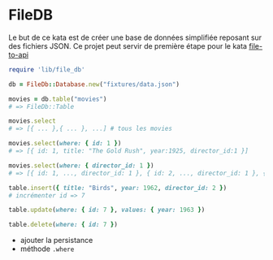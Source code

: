 # FileDB

Le but de ce kata est de créer une base de données simplifiée reposant sur des fichiers JSON.
Ce projet peut servir de première étape pour le kata [file-to-api]

[file-to-api]: https://github.com/ParisRubyWorkshop/file-to-api-kata

```rb
require 'lib/file_db'

db = FileDb::Database.new("fixtures/data.json")

movies = db.table("movies")
# => FileDb::Table

movies.select
# => [{ ... },{ ... }, ...] # tous les movies

movies.select(where: { id: 1 })
# => [{ id: 1, title: "The Gold Rush", year:1925, director_id:1 }]

movies.select(where: { director_id: 1 })
# => [{ id: 1, ..., director_id: 1 }, { id: 2, ..., director_id: 1 }, { id: 4, ..., director_id: 1 }, ]

table.insert({ title: "Birds", year: 1962, director_id: 2 })
# incrémenter id => 7

table.update(where: { id: 7 }, values: { year: 1963 })

table.delete(where: { id: 7 })
```

- ajouter la persistance
- méthode `.where`
